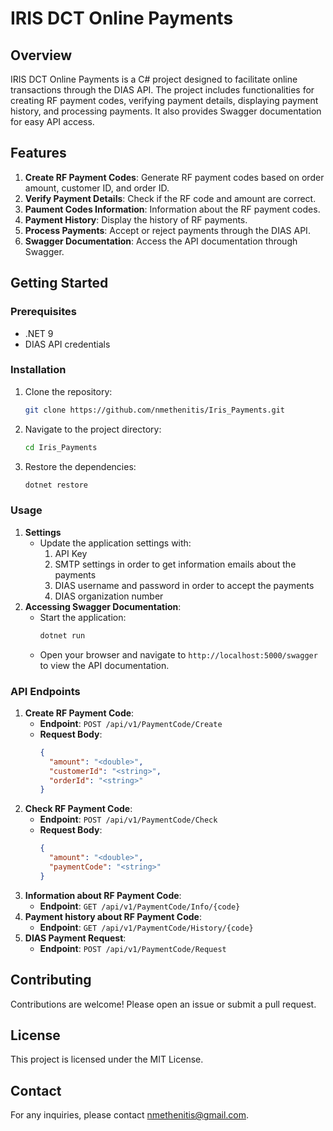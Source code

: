 # IRIS DCT Online Payments

## Overview
IRIS DCT Online Payments is a C# project designed to facilitate online transactions through the DIAS API. The project includes functionalities for creating RF payment codes, verifying payment details, displaying payment history, and processing payments. It also provides Swagger documentation for easy API access.

## Features
1. **Create RF Payment Codes**: Generate RF payment codes based on order amount, customer ID, and order ID.
2. **Verify Payment Details**: Check if the RF code and amount are correct.
3. **Paument Codes Information**: Information about the RF payment codes.
4. **Payment History**: Display the history of RF payments.
5. **Process Payments**: Accept or reject payments through the DIAS API.
6. **Swagger Documentation**: Access the API documentation through Swagger.

## Getting Started

### Prerequisites
- .NET 9
- DIAS API credentials

### Installation
1. Clone the repository:
    ```bash
    git clone https://github.com/nmethenitis/Iris_Payments.git
    ```
2. Navigate to the project directory:
    ```bash
    cd Iris_Payments
    ```
3. Restore the dependencies:
    ```bash
    dotnet restore
    ```

### Usage
1. **Settings**
    - Update the application settings with:
      1. API Key
      2. SMTP settings in order to get information emails about the payments
      3. DIAS username and password in order to accept the payments
      4. DIAS organization number
2. **Accessing Swagger Documentation**:
    - Start the application:
        ```bash
        dotnet run
        ```
    - Open your browser and navigate to `http://localhost:5000/swagger` to view the API documentation.

### API Endpoints
1. **Create RF Payment Code**:
    - **Endpoint**: `POST /api/v1/PaymentCode/Create`
    - **Request Body**:
        ```json
        {
          "amount": "<double>",
          "customerId": "<string>",
          "orderId": "<string>"
        }
        ```
2. **Check RF Payment Code**:
    - **Endpoint**: `POST /api/v1/PaymentCode/Check  `
    - **Request Body**:
        ```json
        {
          "amount": "<double>",
          "paymentCode": "<string>"
        }
        ```
3. **Information about RF Payment Code**:
    - **Endpoint**: `GET /api/v1/PaymentCode/Info/{code}  `
4. **Payment history about   RF Payment Code**:
    - **Endpoint**: `GET /api/v1/PaymentCode/History/{code}  `
5. **DIAS Payment Request**:
    - **Endpoint**: `POST /api/v1/PaymentCode/Request  `

## Contributing
Contributions are welcome! Please open an issue or submit a pull request.

## License
This project is licensed under the MIT License.

## Contact
For any inquiries, please contact nmethenitis@gmail.com.

